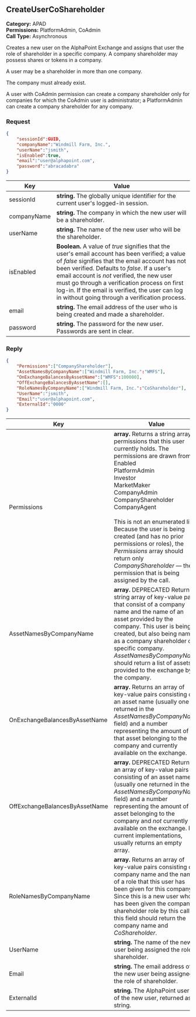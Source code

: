 ## CreateUserCoShareholder

**Category:** APAD<br />**Permissions:** PlatformAdmin, CoAdmin<br />**Call Type:** Asynchronous

Creates a new user on the AlphaPoint Exchange and assigns that user the role of shareholder in a specific company. A company shareholder may possess shares or tokens in a company.

A user may be a shareholder in more than one company.

The company must already exist.

A user with CoAdmin permission can create a company shareholder only for companies for which the CoAdmin user is administrator; a PlatformAdmin can create a company shareholder for any company.

### Request

```json
{
    "sessionId":GUID,
    "companyName":"Windmill Farm, Inc.",
    "userName":"jsmith",
    "isEnabled":true,
    "email":"user@alphapoint.com",
    "password":"abracadabra"
}
```

| Key         | Value                                                        |
| ----------- | ------------------------------------------------------------ |
| sessionId   | **string.** The globally unique identifier for the current user's logged-in session. |
| companyName | **string.** The company in which the new user will be a shareholder. |
| userName    | **string.** The name of the new user who will be the shareholder. |
| isEnabled   | **Boolean.** A value of *true* signifies that the user's email account has been verified; a value of *false* signifies that the email account has not been verified. Defaults to *false*. If a user's email account is *not* verified, the new user must go through a verification process on first log-in. If the email is verified, the user can log in without going through a verification process. |
| email       | **string.** The email address of the user who is being created and made a shareholder. |
| password    | **string.** The password for the new user. Passwords are sent in clear. |

### Reply

```json
{
    "Permissions":["CompanyShareholder"],
    "AssetNamesByCompanyName":["Windmill Farm, Inc.":"WMFS"],
    "OnExchangeBalancesByAssetName":["WMFS":100000],
    "OffExchangeBalancesByAssetName":[],
    "RoleNamesByCompanyName":["Windmill Farm, Inc.":"CoShareholder"],
    "UserName":"jsmith",
    "Email":"user@alphapoint.com",
    "ExternalId":"0000"
}
```

| Key                            | Value                                                        |
| ------------------------------ | ------------------------------------------------------------ |
| Permissions                    | **array.** Returns a string array of permissions that this user currently holds. The permissions are drawn from:<br />Enabled<br />PlatformAdmin<br />Investor<br />MarketMaker<br />CompanyAdmin<br />CompanyShareholder<br />CompanyAgent<br /><br />This is not an enumerated list. Because the user is being created (and has no prior permissions or roles), the *Permissions* array should return only *CompanyShareholder* &mdash; the permission that is being assigned by the call. |
| AssetNamesByCompanyName        | **array.** DEPRECATED Returns a string array of key-value pairs that consist of a company name and the name of an asset provided by the company.  This user is being created, but also being named as a company shareholder of a specific company. *AssetNamesByCompanyName* should return a list of assets provided to the exchange by the company. |
| OnExchangeBalancesByAssetName  | **array.** Returns an array of key-value pairs consisting of an asset name (usually one returned in the *AssetNamesByCompanyName* field) and a number representing the amount of that asset belonging to the company and currently available on the exchange. |
| OffExchangeBalancesByAssetName | **array.** DEPRECATED Returns an array of key-value pairs consisting of an asset name (usually one returned in the *AssetNamesByCompanyName* field) and a number representing the amount of the asset belonging to the company and *not* currently available on the exchange. In current implementations, usually returns an empty array. |
| RoleNamesByCompanyName         | **array.** Returns an array of key-value pairs consisting of a company name and the name of a role that this user has been given for this company. Since this is a new user who has been given the company shareholder role by this call, this field should return the company name and *CoShareholder*. |
| UserName                       | **string.** The name of the new user being assigned the role of shareholder. |
| Email                          | **string.** The email address of the new user being assigned the role of shareholder. |
| ExternalId                     | **string.** The AlphaPoint user ID of the new user, returned as a string. |


